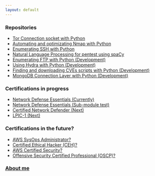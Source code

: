 ```yaml
---
layout: default
---
```


### **Repositories**
- [Tor Connection socket with Python](https://kaio6fellipe.github.io/tor/)
- [Automating and optimizating Nmap with Python](https://kaio6fellipe.github.io/nmap-python/)
- [Enumerating SSH with Python](https://kaio6fellipe.github.io/ssh-enum/)
- [Natural Language Processing for pentest using spaCy](https://kaio6fellipe.github.io/nlp-for-pentest/)
- [Enumerating FTP with Python (Development)]()
- [Using Hydra with Python (Development)]()
- [Finding and downloading CVEs scripts with Python (Development)]()
- [MongoDB Connection Layer with Python (Development)]()

### **Certifications in progress**
- [Network Defense Essentials (Currently)](https://kaio6fellipe.github.io/NDE/)
- [Network Defense Essentials (Sub-module test)](./content/NDE/README.md)
- [Certified Network Defender (Next)]()
- [LPIC-1 (Next)](https://kaio6fellipe.github.io/LPIC-1/)

### **Certifications in the future?**
- [AWS SysOps Administrator?]()
- [Certified Ethical Hacker (CEH)?]()
- [AWS Certified Security?]()
- [Offensive Security Certified Professional (OSCP)?]()

### **[About me](https://kaio6fellipe.github.io/resume)**

